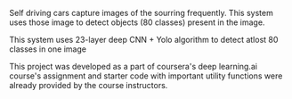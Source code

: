 Self driving cars capture images of the sourring frequently. This system uses those image to detect objects
(80 classes) present in the image.

This system uses 23-layer deep CNN + Yolo algorithm to detect atlost 80 classes in one image

This project was developed as a part of coursera's deep learning.ai course's assignment and starter code with important utility 
functions were already provided by the course instructors.
